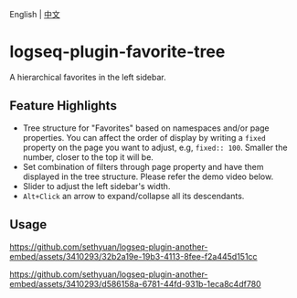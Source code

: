 English | [中文](README.zh.md)

# logseq-plugin-favorite-tree

A hierarchical favorites in the left sidebar.

## Feature Highlights

- Tree structure for "Favorites" based on namespaces and/or page properties. You can affect the order of display by writing a `fixed` property on the page you want to adjust, e.g, `fixed:: 100`. Smaller the number, closer to the top it will be.
- Set combination of filters through page property and have them displayed in the tree structure. Please refer the demo video below.
- Slider to adjust the left sidebar's width.
- `Alt+Click` an arrow to expand/collapse all its descendants.

## Usage

https://github.com/sethyuan/logseq-plugin-another-embed/assets/3410293/32b2a19e-19b3-4113-8fee-f2a445d151cc

https://github.com/sethyuan/logseq-plugin-another-embed/assets/3410293/d586158a-6781-44fd-931b-1eca8c4df780
